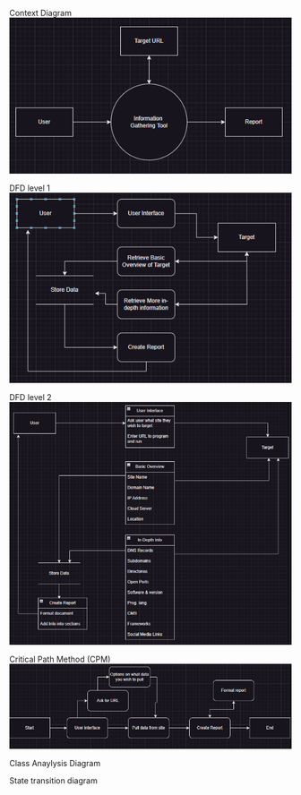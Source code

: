 Context Diagram
![alt text](ContextDiagram.PNG)
    
DFD level 1
![alt text](DFDlvl1.PNG) 

DFD level 2
![alt text](DFDlvl2.PNG)

Critical Path Method (CPM) 
![alt text](CriticalPathMethod.PNG)

Class Anaylysis Diagram 


State transition diagram
